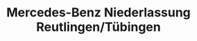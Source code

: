 ---
title: "Mercedes-Benz Niederlassung Reutlingen/Tübingen"
url: /tuebingen/mercedes-benz-niederlassung-reutlingen-tuebingen/
shop: Autohaus
---